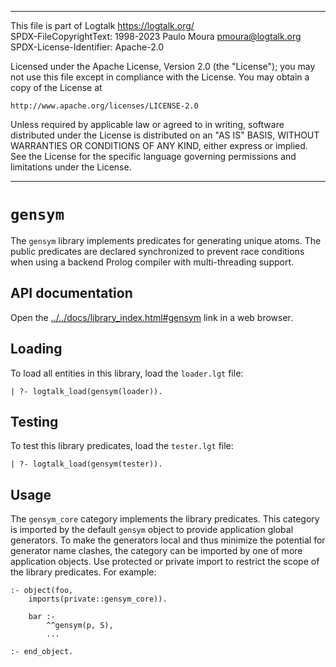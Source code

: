 ________________________________________________________________________

This file is part of Logtalk <https://logtalk.org/>  
SPDX-FileCopyrightText: 1998-2023 Paulo Moura <pmoura@logtalk.org>  
SPDX-License-Identifier: Apache-2.0

Licensed under the Apache License, Version 2.0 (the "License");
you may not use this file except in compliance with the License.
You may obtain a copy of the License at

    http://www.apache.org/licenses/LICENSE-2.0

Unless required by applicable law or agreed to in writing, software
distributed under the License is distributed on an "AS IS" BASIS,
WITHOUT WARRANTIES OR CONDITIONS OF ANY KIND, either express or implied.
See the License for the specific language governing permissions and
limitations under the License.
________________________________________________________________________


`gensym`
========

The `gensym` library implements predicates for generating unique atoms. The
public predicates are declared synchronized to prevent race conditions when
using a backend Prolog compiler with multi-threading support.


API documentation
-----------------

Open the [../../docs/library_index.html#gensym](../../docs/library_index.html#gensym)
link in a web browser.


Loading
-------

To load all entities in this library, load the `loader.lgt` file:

	| ?- logtalk_load(gensym(loader)).


Testing
-------

To test this library predicates, load the `tester.lgt` file:

	| ?- logtalk_load(gensym(tester)).


Usage
-----

The `gensym_core` category implements the library predicates. This category
is imported by the default `gensym` object to provide application global
generators. To make the generators local and thus minimize the potential
for generator name clashes, the category can be imported by one of more
application objects. Use protected or private import to restrict the scope
of the library predicates. For example:

	:- object(foo,
		imports(private::gensym_core)).

		bar :-
			^^gensym(p, S),
			...

	:- end_object.
